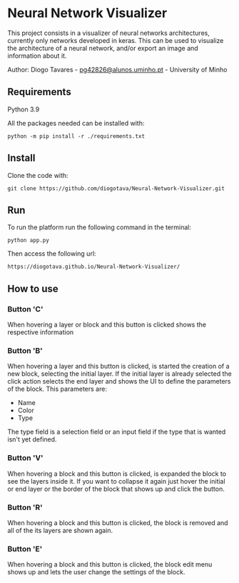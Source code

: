 # Neural Network Visualizer

This project consists in a visualizer of neural networks architectures, currently only networks developed in keras.
This can be used to visualize the architecture of a neural network, and/or export an image and information about it.

Author: Diogo Tavares - pg42826@alunos.uminho.pt - University of Minho

## Requirements

Python 3.9

All the packages needed can be installed with:
```
python -m pip install -r ./requirements.txt
```

## Install
Clone the code with:
```
git clone https://github.com/diogotava/Neural-Network-Visualizer.git
```

## Run
To run the platform run the following command in the terminal:
```
python app.py
```

Then access the following url:
```
https://diogotava.github.io/Neural-Network-Visualizer/
```

## How to use
### Button 'C'

When hovering a layer or block and this button is clicked shows the respective information

### Button 'B'

When hovering a layer and this button is clicked, is started the creation of a new block, selecting the initial layer.
If the initial layer is already selected the click action selects the end layer and shows the UI to define the parameters of the block. This parameters are:

- Name
- Color
- Type

The type field is a selection field or an input field if the type that is wanted isn't yet defined.

### Button 'V'

When hovering a block and this button is clicked, is expanded the block to see the layers inside it.
If you want to collapse it again just hover the initial or end layer or the border of the block that shows up and click the button.

### Button 'R'

When hovering a block and this button is clicked, the block is removed and all of the its layers are shown again.

### Button 'E'

When hovering a block and this button is clicked, the block edit menu shows up and lets the user change the settings of the block.